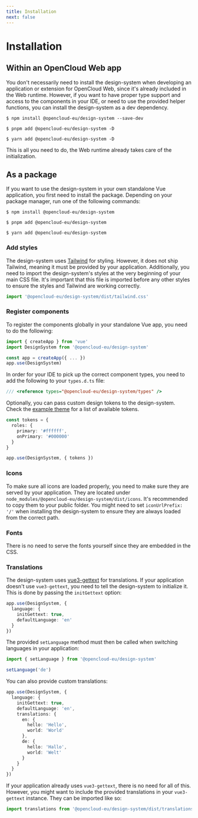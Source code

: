 ```yaml
---
title: Installation
next: false
---
```


# Installation

## Within an OpenCloud Web app

You don't necessarily need to install the design-system when developing an application or extension for OpenCloud Web, since it's already included in the Web runtime. However, if you want to have proper type support and access to the components in your IDE, or need to use the provided helper functions, you can install the design-system as a dev dependency.

```shell
$ npm install @opencloud-eu/design-system --save-dev

$ pnpm add @opencloud-eu/design-system -D

$ yarn add @opencloud-eu/design-system -D
```

This is all you need to do, the Web runtime already takes care of the initialization.

## As a package

If you want to use the design-system in your own standalone Vue application, you first need to install the package. Depending on your package manager, run one of the following commands:

```shell
$ npm install @opencloud-eu/design-system

$ pnpm add @opencloud-eu/design-system

$ yarn add @opencloud-eu/design-system
```

### Add styles

The design-system uses [Tailwind](https://tailwindcss.com/) for styling. However, it does not ship Tailwind, meaning it must be provided by your application. Additionally, you need to import the design-system's styles at the very beginning of your main CSS file. It's important that this file is imported before any other styles to ensure the styles and Tailwind are working correctly.

```ts
import '@opencloud-eu/design-system/dist/tailwind.css'
```

### Register components

To register the components globally in your standalone Vue app, you need to do the following:

```ts
import { createApp } from 'vue'
import DesignSystem from '@opencloud-eu/design-system'

const app = createApp({ ... })
app.use(DesignSystem)
```

In order for your IDE to pick up the correct component types, you need to add the following to your `types.d.ts` file:

```ts
/// <reference types="@opencloud-eu/design-system/types" />
```

Optionally, you can pass custom design tokens to the design-system. Check the [example theme](https://github.com/opencloud-eu/opencloud/blob/v3.5.0/services/web/assets/themes/opencloud/theme.json) for a list of available tokens.

```ts
const tokens = {
  roles: {
    primary: '#ffffff',
    onPrimary: '#000000'
  }
}

app.use(DesignSystem, { tokens })
```

### Icons

To make sure all icons are loaded properly, you need to make sure they are served by your application. They are located under `node_modules/@opencloud-eu/design-system/dist/icons`. It's recommended to copy them to your public folder. You might need to set `iconUrlPrefix: '/'` when installing the design-system to ensure they are always loaded from the correct path.

### Fonts

There is no need to serve the fonts yourself since they are embedded in the CSS.

### Translations

The design-system uses [vue3-gettext](https://jshmrtn.github.io/vue3-gettext/) for translations. If your application doesn't use `vue3-gettext`, you need to tell the design-system to initialize it. This is done by passing the `initGettext` option:

```ts
app.use(DesignSystem, {
  language: {
    initGettext: true,
    defaultLanguage: 'en'
  }
})
```

The provided `setLanguage` method must then be called when switching languages in your application:

```ts
import { setLanguage } from '@opencloud-eu/design-system'

setLanguage('de')
```

You can also provide custom translations:

```ts
app.use(DesignSystem, {
  language: {
    initGettext: true,
    defaultLanguage: 'en',
    translations: {
      en: {
        hello: 'Hello',
        world: 'World'
      },
      de: {
        hello: 'Hallo',
        world: 'Welt'
      }
    }
  }
})
```

If your application already uses `vue3-gettext`, there is no need for all of this. However, you might want to include the provided translations in your `vue3-gettext` instance. They can be imported like so:

```ts
import translations from '@opencloud-eu/design-system/dist/translations.json'
```
